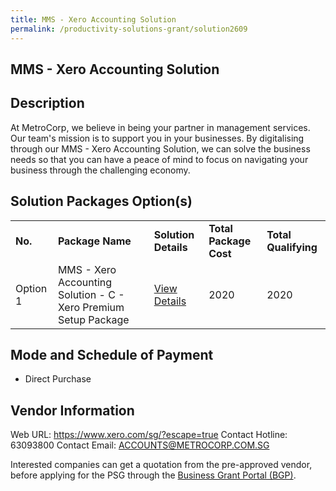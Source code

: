 ```yaml
---
title: MMS - Xero Accounting Solution
permalink: /productivity-solutions-grant/solution2609
---
```


## MMS - Xero Accounting Solution

## Description

At MetroCorp, we believe in being your partner in management services. Our team's mission is to support you in your businesses. By digitalising through our MMS - Xero Accounting Solution, we can solve the business needs so that you can have a peace of mind to focus on navigating your business through the challenging economy.

## Solution Packages Option(s)

<table>
<tr>
<td><b>No.</b></td>
<td><b>Package Name</b></td>
<td><b>Solution Details</b></td>
<td><b>Total Package Cost</b></td>
<td><b>Total Qualifying</b></td>
</tr>
<tr>
<td>Option 1</td>
<td>MMS - Xero Accounting Solution - C - Xero Premium Setup Package</td>
<td><a href='https://www.gobusiness.gov.sg/images/psg/METROPOLITAN_20210297_Desensitised_Annex_3_Part_3.pdf'>View Details</a></td>
<td>2020</td>
<td>2020</td>
</tr>
</table>

## Mode and Schedule of Payment

 - Direct Purchase

## Vendor Information

 Web URL: https://www.xero.com/sg/?escape=true 
Contact Hotline: 63093800 
Contact Email: ACCOUNTS@METROCORP.COM.SG 


Interested companies can get a quotation from the pre-approved vendor, before applying for the PSG through the <a href='https://www.businessgrants.gov.sg/'>Business Grant Portal (BGP)</a>.
